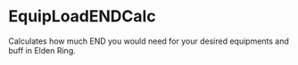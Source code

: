 # EquipLoadENDCalc
Calculates how much END you would need for your desired equipments and buff in Elden Ring.
